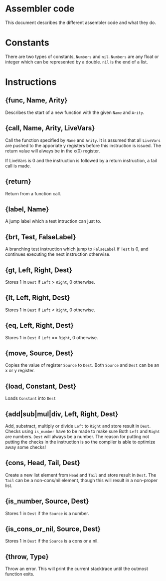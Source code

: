 # Assembler code

This document describes the different assembler code and what they do.

# Constants

There are two types of constants, `Numbers` and `nil`. `Numbers` are any float or integer which can be represented by a double. `nil` is the end of a list.

# Instructions 

## {func, Name, Arity}

Describes the start of a new function with the given `Name` and `Arity`.

## {call, Name, Arity, LiveVars}

Call the function specified by `Name` and `Arity`. It is assumed that all `LiveVars` are pushed to the apporiate y registers before this instruction is issued. The return value will always be in the x(0) register.

If LiveVars is 0 and the instruction is followed by a return instruction, a tail call is made.

## {return}

Return from a function call. 

## {label, Name}

A jump label which a test intruction can just to.

## {brt, Test, FalseLabel}

A branching test instruction which jump to `FalseLabel` if `Test` is 0, and continues executing the next instruction otherwise.

## {gt, Left, Right, Dest}

Stores 1 in `Dest` if `Left` > `Right`, 0 otherwise.

## {lt, Left, Right, Dest}

Stores 1 in `Dest` if `Left` < `Right`, 0 otherwise.

## {eq, Left, Right, Dest}

Stores 1 in `Dest` if `Left` == `Right`, 0 otherwise.

## {move, Source, Dest}

Copies the value of register `Source` to `Dest`. Both `Source` and `Dest` can be an x or y register.

## {load, Constant, Dest}

Loads `Constant` into `Dest`

## {add|sub|mul|div, Left, Right, Dest}

Add, substract, multiply or divide `Left` to `Right` and store result in `Dest`. Checks using `is_number` have to be made to make sure Both `Left` and `Right` are numbers. `Dest` will always be a number. The reason for putting not putting the checks in the instruction is so the compiler is able to optimize away some checks!

## {cons, Head, Tail, Dest}

Create a new list element from `Head` and `Tail` and store result in `Dest`. The `Tail` can be a non-cons/nil element, though this will result in a non-proper list.

## {is_number, Source, Dest}

Stores 1 in `Dest` if the `Source` is a number.

## {is_cons_or_nil, Source, Dest}

Stores 1 in `Dest` if the `Source` is a cons or a nil.

## {throw, Type}

Throw an error. This will print the current stacktrace until the outmost function exits.